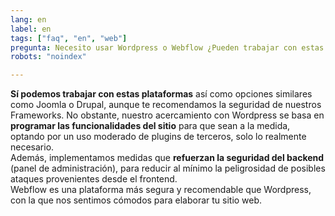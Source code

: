 ```yaml
---
lang: en
label: en
tags: ["faq", "en", "web"]
pregunta: Necesito usar Wordpress o Webflow ¿Pueden trabajar con estas plataformas?
robots: "noindex"

---
```


**Sí podemos trabajar con estas plataformas** así como opciones similares como Joomla o Drupal, aunque te recomendamos la seguridad de nuestros Frameworks. No obstante, nuestro acercamiento con Wordpress se basa en **programar las funcionalidades del sitio** para que sean a la medida, optando por un uso moderado de plugins de terceros, solo lo realmente necesario.  
Además, implementamos medidas que **refuerzan la seguridad del backend** (panel de administración), para reducir al mínimo la peligrosidad de posibles ataques provenientes desde el frontend.  
Webflow es una plataforma más segura y recomendable que Wordpress, con la que nos sentimos cómodos para elaborar tu sitio web.